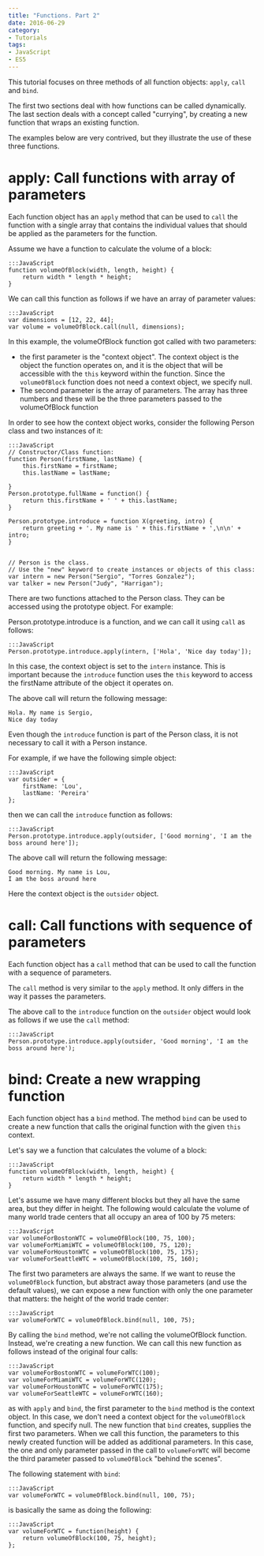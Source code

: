 ```yaml
---
title: "Functions. Part 2"
date: 2016-06-29
category:
- Tutorials
tags:
- JavaScript
- ES5
---
```


This tutorial focuses on three methods of all function objects: `apply`, `call` and `bind`.

The first two sections deal with how functions can be called dynamically.
The last section deals with a concept called "currying", by creating a new function that wraps an existing function.

The examples below are very contrived, but they illustrate the use of these three functions.

# apply: Call functions with array of parameters

Each function object has an `apply` method that can be used to `call` the function with a single array that contains the individual values that should be applied as the parameters for the function.

Assume we have a function to calculate the volume of a block:

    :::JavaScript
    function volumeOfBlock(width, length, height) {
        return width * length * height;
    }

We can call this function as follows if we have an array of parameter values:

    :::JavaScript
    var dimensions = [12, 22, 44];
    var volume = volumeOfBlock.call(null, dimensions);

In this example, the volumeOfBlock function got called with two parameters:

* the first parameter is the "context object". The context object is the object the function operates on, and it is the object that will be accessible with the `this` keyword within the function. Since the `volumeOfBlock` function does not need a context object, we specify null.
* The second parameter is the array of parameters. The array has three numbers and these will be the three parameters passed to the volumeOfBlock function

In order to see how the context object works, consider the following Person class and two instances of it:

    :::JavaScript
    // Constructor/Class function:
    function Person(firstName, lastName) {
        this.firstName = firstName;
        this.lastName = lastName;

    }
    Person.prototype.fullName = function() {
        return this.firstName + ' ' + this.lastName;
    }

    Person.prototype.introduce = function X(greeting, intro) {
        return greeting + '. My name is ' + this.firstName + ',\n\n' + intro;
    }


    // Person is the class.
    // Use the "new" keyword to create instances or objects of this class:
    var intern = new Person("Sergio", "Torres Gonzalez");
    var talker = new Person("Judy", "Harrigan");

There are two functions attached to the Person class. They can be accessed using the prototype object. For example:

Person.prototype.introduce is a function, and we can call it using `call` as follows:

    :::JavaScript
    Person.prototype.introduce.apply(intern, ['Hola', 'Nice day today']);

In this case, the context object is set to the `intern` instance. This is important because the `introduce` function uses the `this` keyword to access the firstName attribute of the object it operates on.

The above call will return the following message:

    Hola. My name is Sergio,
    Nice day today

Even though the `introduce` function is part of the Person class, it is not necessary to call it with a Person instance.

For example, if we have the following simple object:

    :::JavaScript
    var outsider = {
        firstName: 'Lou',
        lastName: 'Pereira'
    };

then we can call the `introduce` function as follows:

    :::JavaScript
    Person.prototype.introduce.apply(outsider, ['Good morning', 'I am the boss around here']);

The above call will return the following message:

    Good morning. My name is Lou,
    I am the boss around here

Here the context object is the `outsider` object.


# call: Call functions with sequence of parameters

Each function object has a `call` method that can be used to call the function with a sequence of parameters.

The `call` method is very similar to the `apply` method. It only differs in the way it passes the parameters.

The above call to the `introduce` function on the `outsider` object would look as follows if we use the `call` method:

    :::JavaScript
    Person.prototype.introduce.apply(outsider, 'Good morning', 'I am the boss around here');

# bind: Create a new wrapping function

Each function object has a `bind` method.
The method `bind` can be used to create a new function that calls the original function with the given `this` context.

Let's say we a function that calculates the volume of a block:

    :::JavaScript
    function volumeOfBlock(width, length, height) {
        return width * length * height;
    }

Let's assume we have many different blocks but they all have the same area, but they differ in height.
The following would calculate the volume of many world trade centers that all occupy an area of 100 by 75 meters:

    :::JavaScript
    var volumeForBostonWTC = volumeOfBlock(100, 75, 100);
    var volumeForMiamiWTC = volumeOfBlock(100, 75, 120);
    var volumeForHoustonWTC = volumeOfBlock(100, 75, 175);
    var volumeForSeattleWTC = volumeOfBlock(100, 75, 160);

The first two parameters are always the same. If we want to reuse the `volumeOfBlock` function, but abstract away those parameters (and use the default values), we can expose a new function with only the one parameter that matters: the height of the world trade center:

    :::JavaScript
    var volumeForWTC = volumeOfBlock.bind(null, 100, 75);

By calling the `bind` method, we're not calling the volumeOfBlock function. Instead, we're creating a new function. We can call this new function as follows instead of the original four calls:

    :::JavaScript
    var volumeForBostonWTC = volumeForWTC(100);
    var volumeForMiamiWTC = volumeForWTC(120);
    var volumeForHoustonWTC = volumeForWTC(175);
    var volumeForSeattleWTC = volumeForWTC(160);

as with `apply` and `bind`, the first parameter to the `bind` method is the context object. In this case, we don't need a context object for the `volumeOfBlock` function, and specify null. The new function that `bind` creates, supplies the first two parameters. When we call this function, the parameters to this newly created function will be added as additional parameters. In this case, the one and only parameter passed in the call to `volumeForWTC` will become the third parameter passed to `volumeOfBlock` "behind the scenes".

The following statement with `bind`:

    :::JavaScript
    var volumeForWTC = volumeOfBlock.bind(null, 100, 75);

is basically the same as doing the following:

    :::JavaScript
    var volumeForWTC = function(height) {
        return volumeOfBlock(100, 75, height);
    };


